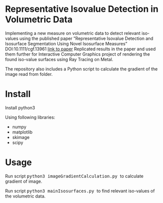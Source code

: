 # Representative Isovalue Detection in Volumetric Data

Implementing a new measure on volumetric data to detect relevant iso-values using the published paper ”Representative Isovalue
Detection and Isosurface Segmentation Using Novel Isosurface Measures” DOI:10.1111/cgf.13961 [link to paper](https://www.researchgate.net/publication/343051674_Representative_Isovalue_Detection_and_Isosurface_Segmentation_Using_Novel_Isosurface_Measures)
Replicated results in the paper and used them further for Interactive Computer Graphics project of rendering the found iso-value surfaces using Ray Tracing on Metal.

The repository also includes a Python script to calculate the gradient of the image read from folder.


Install
=======

Install python3 

Using following libraries:
- numpy 
- matplotlib
- skimage 
- scipy


Usage
=====

Run script <kbd>python3 imageGradientCalculation.py </kbd> to calculate gradient of image. 

Run script <kbd>python3 mainIsosurfaces.py </kbd> to find relevant iso-values of the volumetric data. 
